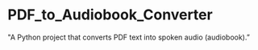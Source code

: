 # PDF_to_Audiobook_Converter
"A Python project that converts PDF text into spoken audio (audiobook).”
